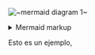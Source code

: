 

<!-- generated by mermaid compile action - START -->
![~mermaid diagram 1~](/.resources/a-md-1.svg)
<details>
  <summary>Mermaid markup</summary>

```mermaid
graph BR
        subgraph BoundedContexts
          subgraph BoundedContext1
            Common1(Common)
            entity11(Entity1)
            entity1N(EntityN)
          end

          subgraph BoundedContextN
            CommonN(Common)
            entityN1(Entity1)
            entityN2(Entity2)
            entityNN(EntityN)
          end
        end
        subgraph Infrastructure
          Configuration
          Connections
          Controllers
          Datasources
        end
```

</details>
<!-- generated by mermaid compile action - END -->

  Esto es un ejemplo,
